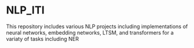 # NLP_ITI
This repository includes various NLP projects including implementations of neural networks, embedding networks, LTSM, and transformers for a variaty of tasks including NER
